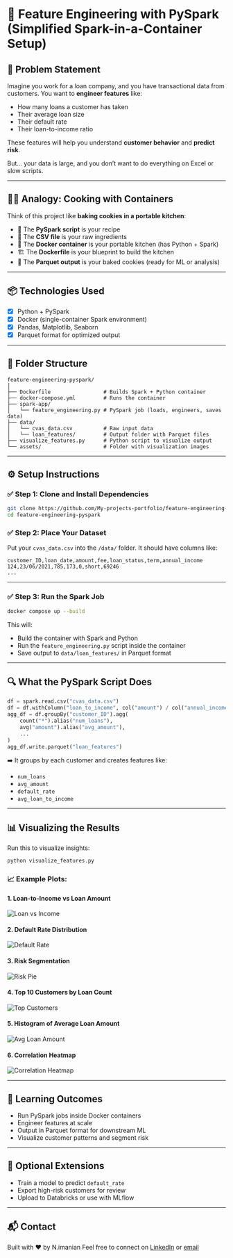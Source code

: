 
# 🚀 Feature Engineering with PySpark (Simplified Spark-in-a-Container Setup)

## 🧠 Problem Statement

Imagine you work for a loan company, and you have transactional data from customers. You want to **engineer features** like:
- How many loans a customer has taken
- Their average loan size
- Their default rate
- Their loan-to-income ratio

These features will help you understand **customer behavior** and **predict risk**.

But... your data is large, and you don’t want to do everything on Excel or slow scripts.

---

## 🧑‍🍳 Analogy: Cooking with Containers

Think of this project like **baking cookies in a portable kitchen**:

- 📝 The **PySpark script** is your recipe
- 🍚 The **CSV file** is your raw ingredients
- 🍳 The **Docker container** is your portable kitchen (has Python + Spark)
- 🏗️ The **Dockerfile** is your blueprint to build the kitchen
- 🎯 The **Parquet output** is your baked cookies (ready for ML or analysis)

---

## 📦 Technologies Used

- [x] Python + PySpark
- [x] Docker (single-container Spark environment)
- [x] Pandas, Matplotlib, Seaborn
- [x] Parquet format for optimized output

---

## 📁 Folder Structure

```
feature-engineering-pyspark/
│
├── Dockerfile                 # Builds Spark + Python container
├── docker-compose.yml         # Runs the container
├── spark-app/
│   └── feature_engineering.py # PySpark job (loads, engineers, saves data)
├── data/
│   └── cvas_data.csv          # Raw input data
│   └── loan_features/         # Output folder with Parquet files
├── visualize_features.py      # Python script to visualize output
└── assets/                    # Folder with visualization images
```

---

## ⚙️ Setup Instructions

### ✅ Step 1: Clone and Install Dependencies

```bash
git clone https://github.com/My-projects-portfolio/feature-engineering-pyspark.git
cd feature-engineering-pyspark
```

### ✅ Step 2: Place Your Dataset

Put your `cvas_data.csv` into the `/data/` folder. It should have columns like:

```
customer_ID,loan_date,amount,fee,loan_status,term,annual_income
124,23/06/2021,785,173,0,short,69246
...
```

---

### ✅ Step 3: Run the Spark Job

```bash
docker compose up --build
```

This will:
- Build the container with Spark and Python
- Run the `feature_engineering.py` script inside the container
- Save output to `data/loan_features/` in Parquet format

---

## 🔍 What the PySpark Script Does

```python
df = spark.read.csv("cvas_data.csv")
df = df.withColumn("loan_to_income", col("amount") / col("annual_income"))
agg_df = df.groupBy("customer_ID").agg(
    count("*").alias("num_loans"),
    avg("amount").alias("avg_amount"),
    ...
)
agg_df.write.parquet("loan_features")
```

➡️ It groups by each customer and creates features like:
- `num_loans`
- `avg_amount`
- `default_rate`
- `avg_loan_to_income`

---

## 📊 Visualizing the Results

Run this to visualize insights:

```bash
python visualize_features.py
```

### 📈 Example Plots:

#### 1. Loan-to-Income vs Loan Amount
![Loan vs Income](assets/loan_vs_income.png)

#### 2. Default Rate Distribution
![Default Rate](assets/default_rate.png)

#### 3. Risk Segmentation
![Risk Pie](assets/risk_pie.png)

#### 4. Top 10 Customers by Loan Count
![Top Customers](assets/top_customers.png)

#### 5. Histogram of Average Loan Amount
![Avg Loan Amount](assets/avg_loan_amount.png)

#### 6. Correlation Heatmap
![Correlation Heatmap](assets/correlation_heatmap.png)

---

## 🎯 Learning Outcomes

- Run PySpark jobs inside Docker containers
- Engineer features at scale
- Output in Parquet format for downstream ML
- Visualize customer patterns and segment risk

---

## 🔧 Optional Extensions

- Train a model to predict `default_rate`
- Export high-risk customers for review
- Upload to Databricks or use with MLflow

---

## 📬 Contact

Built with ❤️ by N.imanian 
Feel free to connect on [LinkedIn](https://linkedin.com/in/yourprofile) or [email](nafiseh.imanian@gmail.com)
